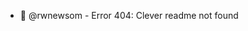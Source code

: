 - 👋 @rwnewsom - Error 404: Clever readme not found

<!---
rwnewsom/rwnewsom is a ✨ special ✨ repository because its `README.md` (this file) appears on your GitHub profile.
You can click the Preview link to take a look at your changes.
--->
